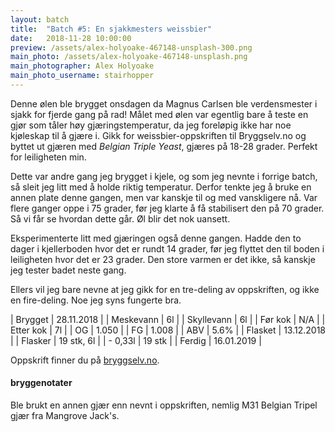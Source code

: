 ```yaml
---
layout: batch
title:  "Batch #5: En sjakkmesters weissbier"
date:   2018-11-28 10:00:00
preview: /assets/alex-holyoake-467148-unsplash-300.png
main_photo: /assets/alex-holyoake-467148-unsplash.png
main_photographer: Alex Holyoake
main_photo_username: stairhopper
---
```


Denne ølen ble brygget onsdagen da Magnus Carlsen ble verdensmester i sjakk for fjerde gang på rad! Målet med ølen var egentlig bare å teste en gjør som tåler høy gjæringstemperatur, da jeg foreløpig ikke har noe kjøleskap til å gjære i. Gikk for weissbier-oppskriften til Bryggselv.no og byttet ut gjæren med *Belgian Triple Yeast*, gjæres på 18-28 grader. Perfekt for leiligheten min. 

Dette var andre gang jeg brygget i kjele, og som jeg nevnte i forrige batch, så sleit jeg litt med å holde riktig temperatur. Derfor tenkte jeg å bruke en annen plate denne gangen, men var kanskje til og med vanskligere nå. Var flere ganger oppe i 75 grader, før jeg klarte å få stabilisert den på 70 grader. Så vi får se hvordan dette går. Øl blir det nok uansett.

Eksperimenterte litt med gjæringen også denne gangen. Hadde den to dager i kjellerboden hvor det er rundt 14 grader, før jeg flyttet den til boden i leiligheten hvor det er 23 grader. Den store varmen er det ikke, så kanskje jeg tester badet neste gang.

Ellers vil jeg bare nevne at jeg gikk for en tre-deling av oppskriften, og ikke en fire-deling. Noe jeg syns fungerte bra.


| Brygget    | 28.11.2018 |
| Meskevann  | 6l         |
| Skyllevann | 6l         |
| Før kok    | N/A        |
| Etter kok  | 7l         |
| OG         | 1.050      |
| FG         | 1.008      |
| ABV        | 5.6%       |
| Flasket    | 13.12.2018 |
| Flasker    | 19 stk, 6l |
| - 0,33l    | 19 stk     |
| Ferdig     | 16.01.2019 |

Oppskrift finner du på [bryggselv.no](https://www.bryggselv.no/finest/103008/weissbier-allgrain-%C3%B8lsett-25-liter).


#### bryggenotater

Ble brukt en annen gjær enn nevnt i oppskriften, nemlig M31 Belgian Tripel gjær fra Mangrove Jack's.
